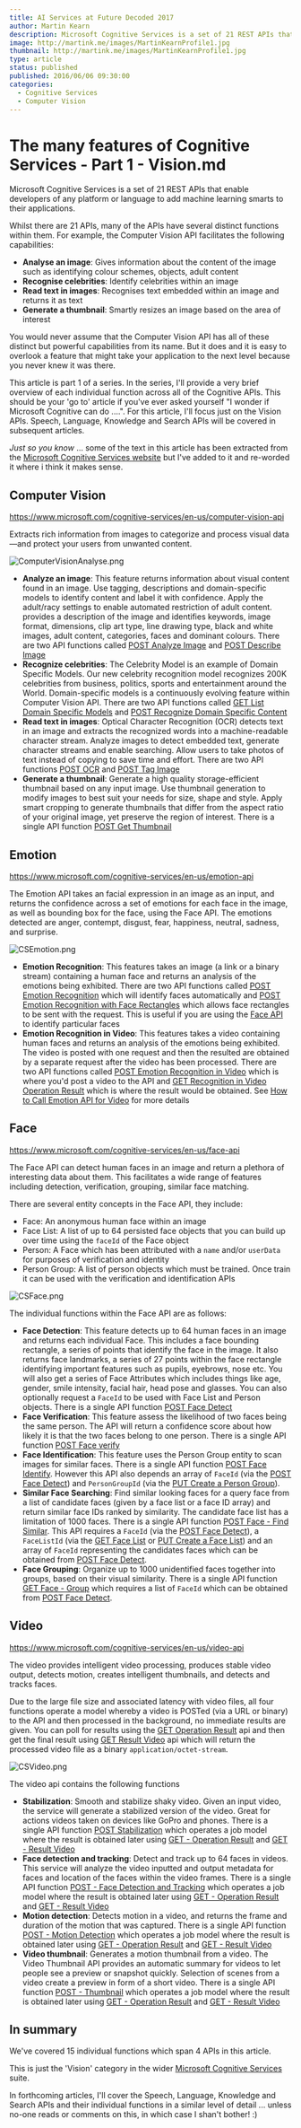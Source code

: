 ```yaml
---
title: AI Services at Future Decoded 2017
author: Martin Kearn
description: Microsoft Cognitive Services is a set of 21 REST APIs that enable developers of any platform or language to add machine learning smarts to their applications. In this article, well explore the many features of the Vision family of APIs
image: http://martink.me/images/MartinKearnProfile1.jpg
thumbnail: http://martink.me/images/MartinKearnProfile1.jpg
type: article
status: published
published: 2016/06/06 09:30:00
categories: 
  - Cognitive Services
  - Computer Vision
---
```


# The many features of Cognitive Services - Part 1 - Vision.md

Microsoft Cognitive Services is a set of 21 REST APIs that enable developers of any platform or language to add machine learning smarts to their applications.

Whilst there are 21 APIs, many of the APIs have several distinct functions within them. For example, the Computer Vision API facilitates the following capabilities:
* **Analyse an image**: Gives information about the content of the image such as identifying colour schemes, objects, adult content
* **Recognise celebrities**: Identify celebrities within an image
* **Read text in images**: Recognises text embedded within an image and returns it as text
* **Generate a thumbnail**: Smartly resizes an image based on the area of interest

You would never assume that the Computer Vision API has all of these distinct but powerful capabilities from its name. But it does and it is easy to overlook a feature that might take your application to the next level because you never knew it was there.

This article is part 1 of a series. In the series, I'll provide a very brief overview of each individual function across all of the Cognitive APIs. This should be your 'go to' article if you've ever asked yourself "I wonder if Microsoft Cognitive can do ....". For this article, I'll focus just on the Vision APIs. Speech, Language, Knowledge and Search APIs will be covered in subsequent articles.

_Just so you know_ ... some of the text in this article has been extracted from the [Microsoft Cognitive Services website](https://www.microsoft.com/cognitive-services) but I've added to it and re-worded it where i think it makes sense.

## Computer Vision
<https://www.microsoft.com/cognitive-services/en-us/computer-vision-api>

Extracts rich information from images to categorize and process visual data—and protect your users from unwanted content. 

![ComputerVisionAnalyse.png](https://raw.githubusercontent.com/martinkearn/Content/master/Blogs/Images/ComputerVisionAnalyse.PNG)

* **Analyze an image**: This feature returns information about visual content found in an image. Use tagging, descriptions and domain-specific models to identify content and label it with confidence. Apply the adult/racy settings to enable automated restriction of adult content. provides a description of the image and identifies keywords, image format, dimensions, clip art type, line drawing type, black and white images, adult content, categories, faces and dominant colours. There are two API functions called [POST Analyze Image](https://dev.projectoxford.ai/docs/services/56f91f2d778daf23d8ec6739/operations/56f91f2e778daf14a499e1fa) and [POST Describe Image](https://dev.projectoxford.ai/docs/services/56f91f2d778daf23d8ec6739/operations/56f91f2e778daf14a499e1fe)
* **Recognize celebrities**: The Celebrity Model is an example of Domain Specific Models. Our new celebrity recognition model recognizes 200K celebrities from business, politics, sports and entertainment around the World. Domain-specific models is a continuously evolving feature within Computer Vision API. There are two API functions called [GET List Domain Specific Models](https://dev.projectoxford.ai/docs/services/56f91f2d778daf23d8ec6739/operations/56f91f2e778daf14a499e1fd) and [POST Recognize Domain Specific Content](https://dev.projectoxford.ai/docs/services/56f91f2d778daf23d8ec6739/operations/56f91f2e778daf14a499e200)
* **Read text in images**: Optical Character Recognition (OCR) detects text in an image and extracts the recognized words into a machine-readable character stream. Analyze images to detect embedded text, generate character streams and enable searching. Allow users to take photos of text instead of copying to save time and effort. There are two API functions [POST OCR](https://dev.projectoxford.ai/docs/services/56f91f2d778daf23d8ec6739/operations/56f91f2e778daf14a499e1fc) and [POST Tag Image](https://dev.projectoxford.ai/docs/services/56f91f2d778daf23d8ec6739/operations/56f91f2e778daf14a499e1ff)
* **Generate a thumbnail**: Generate a high quality storage-efficient thumbnail based on any input image. Use thumbnail generation to modify images to best suit your needs for size, shape and style. Apply smart cropping to generate thumbnails that differ from the aspect ratio of your original image, yet preserve the region of interest. There is a single API function [POST Get Thumbnail](https://dev.projectoxford.ai/docs/services/56f91f2d778daf23d8ec6739/operations/56f91f2e778daf14a499e1fb)

## Emotion
<https://www.microsoft.com/cognitive-services/en-us/emotion-api>

The Emotion API takes an facial expression in an image as an input, and returns the confidence across a set of emotions for each face in the image, as well as bounding box for the face, using the Face API. The emotions detected are anger, contempt, disgust, fear, happiness, neutral, sadness, and surprise.

![CSEmotion.png](https://raw.githubusercontent.com/martinkearn/Content/master/Blogs/Images/CSEmotion.png)

* **Emotion Recognition**: This features takes an image (a link or a binary stream) containing a human face and returns an analysis of the emotions being exhibited. There are two API functions called [POST Emotion Recognition](https://dev.projectoxford.ai/docs/services/5639d931ca73072154c1ce89/operations/563b31ea778daf121cc3a5fa) which will identify faces automatically and [POST Emotion Recognition with Face Rectangles](https://dev.projectoxford.ai/docs/services/5639d931ca73072154c1ce89/operations/56f23eb019845524ec61c4d7) which allows face rectangles to be sent with the request. This is useful if you are using the [Face API](https://www.microsoft.com/cognitive-services/en-us/face-api) to identify particular faces
* **Emotion Recognition in Video**: This features takes a video containing human faces and returns an analysis of the emotions being exhibited. The video is posted with one request and then the resulted are obtained by a separate request after the video has been processed. There are two API functions called [POST Emotion Recognition in Video](https://dev.projectoxford.ai/docs/services/5639d931ca73072154c1ce89/operations/56f8d40e1984551ec0a0984e) which is where you'd post a video to the API and [GET Recognition in Video Operation Result](https://dev.projectoxford.ai/docs/services/5639d931ca73072154c1ce89/operations/56f8d4471984551ec0a0984f) which is where the result would be obtained. See [How to Call Emotion API for Video](https://www.microsoft.com/cognitive-services/en-us/emotion-api/documentation/howtocallemotionforvideo) for more details

## Face
<https://www.microsoft.com/cognitive-services/en-us/face-api>

The Face API can detect human faces in an image and return a plethora of interesting data about them. This facilitates a wide range of features including detection, verification, grouping, similar face matching.

There are several entity concepts in the Face API, they include:
* Face: An anonymous human face within an image
* Face List: A list of up to 64 persisted face objects that you can build up over time using the `faceId` of the Face object
* Person: A Face which has been attributed with a `name` and/or `userData` for purposes of verification and identity
* Person Group: A list of person objects which must be trained. Once train it can be used with the verification and identification APIs

![CSFace.png](https://raw.githubusercontent.com/martinkearn/Content/master/Blogs/Images/CSFace.png)

The individual functions within the Face API are as follows:

* **Face Detection**: This feature detects up to 64 human faces in an image and returns each individual Face. This includes a face bounding rectangle, a series of points that identify the face in the image. It also returns face landmarks, a series of 27 points within the face rectangle identifying important features such as pupils, eyebrows, nose etc. You will also get a series of Face Attributes which includes things like age, gender, smile intensity, facial hair, head pose and glasses. You can also optionally request a `FaceId` to be used with Face List and Person objects. There is a single API function [POST Face Detect](https://dev.projectoxford.ai/docs/services/563879b61984550e40cbbe8d/operations/563879b61984550f30395236)
* **Face Verification**: This feature assess the likelihood of two faces being the same person. The API will return a confidence score about how likely it is that the two faces belong to one person. There is a single API function [POST Face verify](https://dev.projectoxford.ai/docs/services/563879b61984550e40cbbe8d/operations/563879b61984550f3039523a)
* **Face Identification**: This feature uses the Person Group entity to scan images for similar faces. There is a single API function [POST Face Identify](https://dev.projectoxford.ai/docs/services/563879b61984550e40cbbe8d/operations/563879b61984550f30395239). However this API also depends an array of `FaceId` (via the [POST Face Detect](https://dev.projectoxford.ai/docs/services/563879b61984550e40cbbe8d/operations/563879b61984550f30395236)) and `PersonGroupId` (via the [PUT Create a Person Group](<https://dev.projectoxford.ai/docs/services/563879b61984550e40cbbe8d/operations/563879b61984550f30395244>)).
* **Similar Face Searching**: Find similar looking faces for a query face from a list of candidate faces (given by a face list or a face ID array) and return similar face IDs ranked by similarity. The candidate face list has a limitation of 1000 faces. There is a single API function [POST Face - Find Similar](<https://dev.projectoxford.ai/docs/services/563879b61984550e40cbbe8d/operations/563879b61984550f30395237>). This API requires a `FaceId` (via the [POST Face Detect](https://dev.projectoxford.ai/docs/services/563879b61984550e40cbbe8d/operations/563879b61984550f30395236)), a `FaceListId` (via the [GET Face List](<https://dev.projectoxford.ai/docs/services/563879b61984550e40cbbe8d/operations/563879b61984550f3039524c>) or [PUT Create a Face List](<https://dev.projectoxford.ai/docs/services/563879b61984550e40cbbe8d/operations/563879b61984550f3039524b>)) and an array of `FaceId` representing the candidates faces which can be obtained from [POST Face Detect](https://dev.projectoxford.ai/docs/services/563879b61984550e40cbbe8d/operations/563879b61984550f30395236).
* **Face Grouping**: Organize up to 1000 unidentified faces together into groups, based on their visual similarity. There is a single API function [GET Face - Group](<https://dev.projectoxford.ai/docs/services/563879b61984550e40cbbe8d/operations/563879b61984550f30395238>) which requires a list of `FaceId` which can be obtained from [POST Face Detect](https://dev.projectoxford.ai/docs/services/563879b61984550e40cbbe8d/operations/563879b61984550f30395236).

## Video
<https://www.microsoft.com/cognitive-services/en-us/video-api>

The video provides intelligent video processing, produces stable video output, detects motion, creates intelligent thumbnails, and detects and tracks faces.

Due to the large file size and associated latency with video files, all four functions operate a model whereby a video is POSTed (via a URL or binary) to the API and then processed in the background, no immediate results are given. You can poll for results using the [GET Operation Result](https://dev.projectoxford.ai/docs/services/565d6516778daf15800928d5/operations/565d6517778daf0978c45e36) api and then get the final result using [GET Result Video](https://dev.projectoxford.ai/docs/services/565d6516778daf15800928d5/operations/565d81f4ca73072048922d95) api which will return the processed video file as a binary `application/octet-stream`.

![CSVideo.png](https://raw.githubusercontent.com/martinkearn/Content/master/Blogs/Images/CSVideo.png)

The video api contains the following functions

* **Stabilization**: Smooth and stabilize shaky video. Given an input video, the service will generate a stabilized version of the video. Great for actions videos taken on devices like GoPro and phones. There is a single API function [POST Stabilization](<https://dev.projectoxford.ai/docs/services/565d6516778daf15800928d5/operations/565d6517778daf0978c45e35>) which operates a job model where the result is obtained later using [GET - Operation Result](https://dev.projectoxford.ai/docs/services/565d6516778daf15800928d5/operations/565d6517778daf0978c45e36) and [GET - Result Video](https://dev.projectoxford.ai/docs/services/565d6516778daf15800928d5/operations/565d81f4ca73072048922d95)
* **Face detection and tracking**: Detect and track up to 64 faces in videos. This service will analyze the video inputted and output metadata for faces and location of the faces within the video frames. There is a single API function [POST - Face Detection and Tracking](<https://dev.projectoxford.ai/docs/services/565d6516778daf15800928d5/operations/565d6517778daf0978c45e39>) which operates a job model where the result is obtained later using [GET - Operation Result](https://dev.projectoxford.ai/docs/services/565d6516778daf15800928d5/operations/565d6517778daf0978c45e36) and [GET - Result Video](https://dev.projectoxford.ai/docs/services/565d6516778daf15800928d5/operations/565d81f4ca73072048922d95)
* **Motion detection**: Detects motion in a video, and returns the frame and duration of the motion that was captured. There is a single API function [POST - Motion Detection](<https://dev.projectoxford.ai/docs/services/565d6516778daf15800928d5/operations/565d6517778daf0978c45e3a>) which operates a job model where the result is obtained later using [GET - Operation Result](https://dev.projectoxford.ai/docs/services/565d6516778daf15800928d5/operations/565d6517778daf0978c45e36) and [GET - Result Video](https://dev.projectoxford.ai/docs/services/565d6516778daf15800928d5/operations/565d81f4ca73072048922d95)
* **Video thumbnail**: Generates a motion thumbnail from a video. The Video Thumbnail API provides an automatic summary for videos to let people see a preview or snapshot quickly. Selection of scenes from a video create a preview in form of a short video. There is a single API function [POST - Thumbnail](<https://dev.projectoxford.ai/docs/services/565d6516778daf15800928d5/operations/56f8acb0778daf23d8ec6738>) which operates a job model where the result is obtained later using [GET - Operation Result](https://dev.projectoxford.ai/docs/services/565d6516778daf15800928d5/operations/565d6517778daf0978c45e36) and [GET - Result Video](https://dev.projectoxford.ai/docs/services/565d6516778daf15800928d5/operations/565d81f4ca73072048922d95)

## In summary
We've covered 15 individual functions which span 4 APIs in this article. 

This is just the 'Vision' category in the wider [Microsoft Cognitive Services](https://www.microsoft.com/cognitive-services) suite. 

In forthcoming articles, I'll cover the Speech, Language, Knowledge and Search APIs and their individual functions in a similar level of detail ... unless no-one reads or comments on this, in which case I shan't bother! :)
